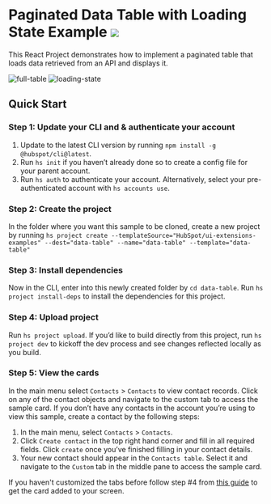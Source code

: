 # Paginated Data Table with Loading State Example ![](https://badgen.net/badge/-/TypeScript/blue?icon=typescript&label)

This React Project demonstrates how to implement a paginated table that loads data retrieved from an API and displays it.

![full-table](https://github.com/user-attachments/assets/5eca2a94-6473-4299-8370-0b2066f5d08f)
![loading-state](https://github.com/user-attachments/assets/0aa8d9f2-11b7-493c-afd6-38579ad8a1d5)

## Quick Start

### Step 1: Update your CLI and & authenticate your account

1. Update to the latest CLI version by running `npm install -g @hubspot/cli@latest`.
1. Run `hs init` if you haven’t already done so to create a config file for your parent account.
1. Run `hs auth` to authenticate your account. Alternatively, select your pre-authenticated account with `hs accounts use`.

### Step 2: Create the project

In the folder where you want this sample to be cloned, create a new project by running `hs project create --templateSource="HubSpot/ui-extensions-examples" --dest="data-table" --name="data-table" --template="data-table"`

### Step 3: Install dependencies

Now in the CLI, enter into this newly created folder by `cd data-table`. Run `hs project install-deps` to install the dependencies for this project.

### Step 4: Upload project

Run `hs project upload`. If you’d like to build directly from this project, run `hs project dev` to kickoff the dev process and see changes reflected locally as you build.

### Step 5: View the cards

In the main menu select `Contacts` > `Contacts` to view contact records. Click on any of the contact objects and navigate to the custom tab to access the sample card. If you don’t have any contacts in the account you’re using to view this sample, create a contact by the following steps:

1. In the main menu, select `Contacts` > `Contacts`.
2. Click `Create contact` in the top right hand corner and fill in all required fields. Click `create` once you’ve finished filling in your contact details.
3. Your new contact should appear in the `Contacts table`. Select it and navigate to the `Custom` tab in the middle pane to access the sample card.

If you haven't customized the tabs before follow step #4 from [this guide](https://developers.hubspot.com/docs/platform/ui-extensions-quickstart) to get the card added to your screen.
